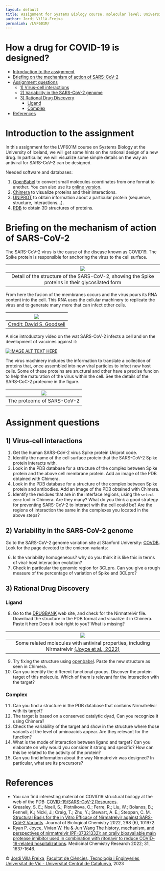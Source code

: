 ```yaml
---
layout: default
title: Assignment for Systems Biology course; molecular level; University of Iceland 02/2023
author: Jordi Villà-Freixa
permalink: /LVF601M/
---
```


<h1> How a drug for COVID-19 is designed?</h1>


- [Introduction to the assignment](#introduction-to-the-assignment)
- [Briefing on the mechanism of action of SARS-CoV-2](#briefing-on-the-mechanism-of-action-of-sars-cov-2)
- [Assignment questions](#assignment-questions)
  - [1) Virus-cell interactions](#1-virus-cell-interactions)
  - [2) Variability in the SARS-CoV-2 genome](#2-variability-in-the-sars-cov-2-genome)
  - [3) Rational Drug Discovery](#3-rational-drug-discovery)
    - [Ligand](#ligand)
    - [Complex](#complex)
- [References](#references)


# Introduction to the assignment

In this assignment for the LVF601M course on Systems Biology at the University of Iceland, we will get some hints on the rational design of a new drug. In particular, we will visualize some simple details on the way an antiviral for SARS-CoV-2 can be designed.

Needed software and databases:

1. [OpenBabel](http://openbabel.org/wiki/Main_Page) to convert small molecules coordinates from one format to another. You can also use its [online version](http://www.cheminfo.org/Chemistry/Cheminformatics/FormatConverter/index.html).
2. [Chimera](https://www.cgl.ucsf.edu/chimera/) to visualize proteins and their interactions.
3. [UNIPROT](https://www.uniprot.org/) to obtain information about a particular protein (sequence, structure, interactions...).
4. [PDB](https://www.rcsb.org/) to obtain 3D structures of proteins.

# Briefing on the mechanism of action of SARS-CoV-2

The SARS-CoV-2 virus is the cause of the disease known as COVID19. The Spike protein is responsible for anchoring the virus to the cell surface.

|![](../figures/glyco.png)|
|:--:|
|Detail of the structure of the SARS-CoV-2, showing the Spike proteins in their glycosilated form|

 From here the fusion of the membranes occurs and the virus pours its RNA content into the cell. This RNA uses the cellular machinery to replicate the virus and to generate many more that can infect other cells. 

|![](../figures/sars-cov-2-fusion_small.png)|
|:--:|
|[Credit: David S. Goodsell](https://pdb101.rcsb.org/sci-art/goodsell-gallery/sars-cov-2-fusion)|

A nice introductory video on the wat SARS-CoV-2 infects a cell and on the development of vaccines against it:

[![IMAGE ALT TEXT HERE](https://img.youtube.com/vi/5DGwOJXSxqg/0.jpg)](https://youtu.be/5DGwOJXSxqg)

The virus machinery includes the information to translate a collection of proteins that, once assembled into new viral particles to infect new host cells. Some of these proteins are sructural and other have a precise funcion to help the maturation of the virus within the cell. See the details of the SARS-CoC-2 proteome in the figure.

|![](../figures/genome-illustr-2021-update2.png)|
|:--:|
|The proteome of SARS-CoV-2|

# Assignment questions

## 1) Virus-cell interactions 

1. Get the human SARS-CoV-2 virus Spike protein Uniprot code.
2. Identify the name of the cell surface protein that the SARS-CoV-2 Spike protein interacts with.
3. Look in the PDB database for a structure of the complex between Spike protein and the above cell membrane protein. Add an image of the PDB obtained with Chimera.
4. Look in the PDB database for a structure of the complex between Spike protein and antibodies. Add an image of the PDB obtained with Chimera. 
5. Identify the residues that are in the interface regions, using the `select zone` tool in Chimera. Are they many? What do you think a good strategy for preventing SARS-CoV-2 to interact with the cell could be? Are the regions of interaction the same in the complexes you located in the above steps?

## 2) Variability in the SARS-CoV-2 genome

Go to the SARS-CoV-2 genome variation site at Stanford University: [COVDB](https://covdb.stanford.edu/variants/omicron_ba_1_3/). Look for the page devoted to the omicron variants:

6. Is the variability homogeneous? why do you think it is like this in terms of viral-host interaction evolution?
7. Check in particular the genomic region for 3CLpro. Can you give a rough measure of the percentage of variation of Spike and 3CLpro?

## 3) Rational Drug Discovery

### Ligand

8. Go to the [DRUGBANK](https://go.drugbank.com/) web site, and check for the Nirmatrelvir file. Download the structure in the PDB format and visualize it in Chimera. Paste it here Does it look right to you? What is missing?

|![](../figures/nirmatrelvir.png)|
|:--:|
|Some related molecules with antiviral properties, including Nirmatrelvir [(Joyce et al., 2022)](https://www.ncbi.nlm.nih.gov/pmc/articles/PMC9425786/)|

9.  Try fixing the structure using [openbabel](http://www.cheminfo.org/Chemistry/Cheminformatics/FormatConverter/index.html). Paste the new structure as seen in Chimera.
10.  Can you identify the different functional groups. Discover the protein target of this molecule. Which of them is relevant for the interaction with the target? 

### Complex

11. Can you find a structure in the PDB database that contains Nirmatrelivir with its target?
12. The target is based on a conserved catalytic dyad, Can you recognize it using Chimera? 
13. Check the variability of the target and show in the structure where those variants at the level of aminoacids appear. Are they relevant for the function?
14. What is the mode of interaction between ligand and target? Can you elaborate on why would you consider it strong and specific? How can this be related to the activity of the protein?
15. Can you find information about the way Nirmatrelvir was designed? In particular, what are its precursors?

# References

* You can find interesting material on COVID19 structural biology at the web of the PDB: [COVID-19/SARS-CoV-2 Resources](https://www.rcsb.org/news/feature/5e74d55d2d410731e9944f52).
* Greasley, S. E.; Noell, S.; Plotnikova, O.; Ferre, R.; Liu, W.; Bolanos, B.; Fennell, K.; Nicki, J.; Craig, T.; Zhu, Y.; Stewart, A. E.; Steppan, C. M. [Structural Basis for the in Vitro Efficacy of Nirmatrelvir against SARS-CoV-2 Variants](https://doi.org/10.1016/j.jbc.2022.101972). Journal of Biological Chemistry 2022, 298 (6), 101972.
* Ryan P. Joyce, Vivian W. Hu & Jun Wang [The history, mechanism, and perspectives of nirmatrelvir (PF-07321332): an orally bioavailable main protease inhibitor used in combination with ritonavir to reduce COVID-19-related hospitalizations](https://link.springer.com/article/10.1007/s00044-022-02951-6). Medicinal Chemistry Research 2022; 31, 1637-1646.

&copy; [Jordi Villà Freixa](https://mon.uvic.cat/cbbl/members/), [Facultat de Ciències, Tecnologia i Enginyeries](https://mon.uvic.cat/fcte/), [Universitat de Vic - Universitat Central de Catalunya](https://www.uvic.cat/), 2023